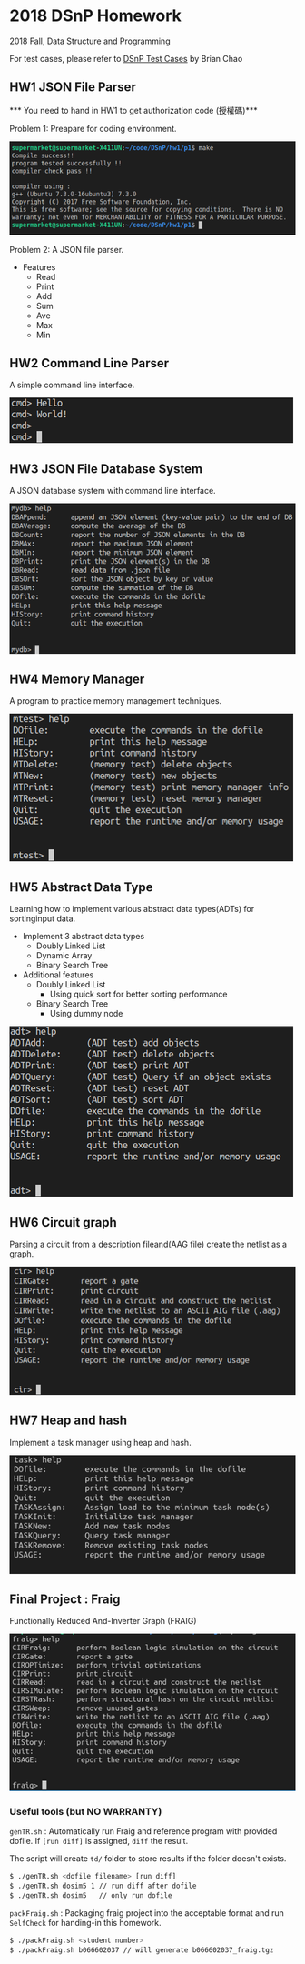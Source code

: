 # 2018 DSnP Homework

2018 Fall, Data Structure and Programming  

For test cases, please refer to [DSnP Test Cases](https://github.com/Mckinsey666/dsnp_test_cases) by Brian Chao

## HW1 JSON File Parser

*** You need to hand in HW1 to get authorization code (授權碼)***  

Problem 1:
  Preapare for coding environment.

![Homework 1-P1](./hw1/p1/p1.png)

Problem 2:
  A JSON file parser.

* Features
    * Read
    * Print
    * Add
    * Sum
    * Ave
    * Max
    * Min

## HW2 Command Line Parser

A simple command line interface.  

![Homework 2](./hw2/Homework_2.png)


## HW3 JSON File Database System 

A JSON database system with command line interface.  

![Homework 3](./hw3/Homework_3.png)


## HW4 Memory Manager

A program to practice memory management techniques.  

![Homework 4](./hw4/Homework_4.png)

## HW5 Abstract Data Type

Learning how to implement various abstract data types(ADTs) for sortinginput data.  

* Implement 3 abstract data types
  * Doubly Linked List 
  * Dynamic Array
  * Binary Search Tree
* Additional features
  * Doubly Linked List  
    * Using quick sort for better sorting performance
  * Binary Search Tree
    * Using dummy node 

![Homework 5](./hw5/Homework_5.png)

## HW6 Circuit graph

Parsing a circuit from a description fileand(AAG file) create the netlist as a graph.  

![Homework 6](./hw6/Homework_6.png)

## HW7 Heap and hash

Implement a task manager using heap and hash.

![Homework 7](./hw7/Homework_7.png)

## Final Project : Fraig

Functionally Reduced And-Inverter Graph (FRAIG)  

![Fraig](./fraig/Fraig.png)

### Useful tools (but NO WARRANTY)
`genTR.sh` : Automatically run Fraig and reference program with provided dofile.
If `[run diff]` is assigned, `diff` the result.

The script will create `td/` folder to store results if the folder doesn't exists.

```bash
$ ./genTR.sh <dofile filename> [run diff]
$ ./genTR.sh dosim5 1 // run diff after dofile
$ ./genTR.sh dosim5   // only run dofile
```
`packFraig.sh` : Packaging fraig project into the acceptable format and run `SelfCheck` for handing-in this homework.

```bash
$ ./packFraig.sh <student number>
$ ./packFraig.sh b066602037 // will generate b066602037_fraig.tgz
```
